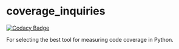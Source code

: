 # coverage_inquiries

[![Codacy Badge](https://api.codacy.com/project/badge/Grade/73b37d7ba6aa46b0940e69c79de5773a)](https://app.codacy.com/gh/JohannSuarez/coverage_inquiries?utm_source=github.com&utm_medium=referral&utm_content=JohannSuarez/coverage_inquiries&utm_campaign=Badge_Grade_Settings)

For selecting the best tool for measuring code coverage in Python.
